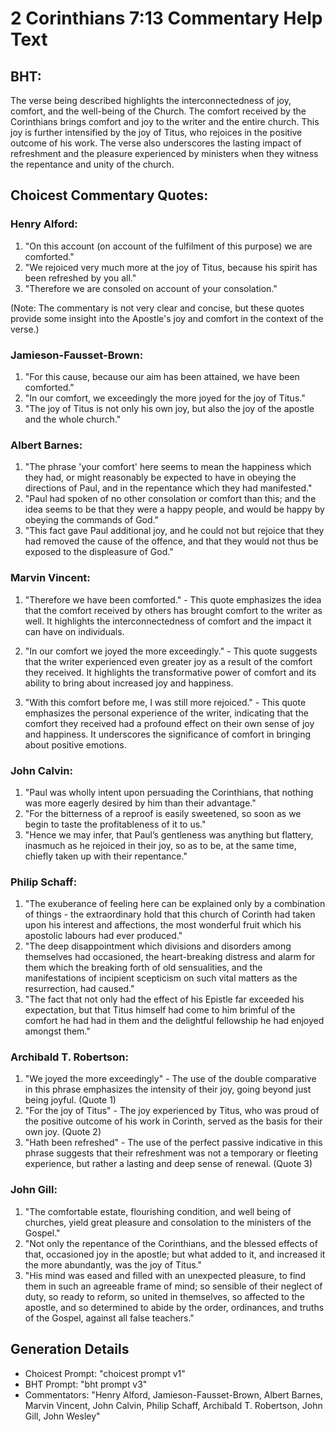 # 2 Corinthians 7:13 Commentary Help Text

## BHT:
The verse being described highlights the interconnectedness of joy, comfort, and the well-being of the Church. The comfort received by the Corinthians brings comfort and joy to the writer and the entire church. This joy is further intensified by the joy of Titus, who rejoices in the positive outcome of his work. The verse also underscores the lasting impact of refreshment and the pleasure experienced by ministers when they witness the repentance and unity of the church.

## Choicest Commentary Quotes:
### Henry Alford:
1. "On this account (on account of the fulfilment of this purpose) we are comforted."
2. "We rejoiced very much more at the joy of Titus, because his spirit has been refreshed by you all."
3. "Therefore we are consoled on account of your consolation."

(Note: The commentary is not very clear and concise, but these quotes provide some insight into the Apostle's joy and comfort in the context of the verse.)

### Jamieson-Fausset-Brown:
1. "For this cause, because our aim has been attained, we have been comforted." 
2. "In our comfort, we exceedingly the more joyed for the joy of Titus." 
3. "The joy of Titus is not only his own joy, but also the joy of the apostle and the whole church."

### Albert Barnes:
1. "The phrase 'your comfort' here seems to mean the happiness which they had, or might reasonably be expected to have in obeying the directions of Paul, and in the repentance which they had manifested."
2. "Paul had spoken of no other consolation or comfort than this; and the idea seems to be that they were a happy people, and would be happy by obeying the commands of God."
3. "This fact gave Paul additional joy, and he could not but rejoice that they had removed the cause of the offence, and that they would not thus be exposed to the displeasure of God."

### Marvin Vincent:
1. "Therefore we have been comforted." - This quote emphasizes the idea that the comfort received by others has brought comfort to the writer as well. It highlights the interconnectedness of comfort and the impact it can have on individuals.

2. "In our comfort we joyed the more exceedingly." - This quote suggests that the writer experienced even greater joy as a result of the comfort they received. It highlights the transformative power of comfort and its ability to bring about increased joy and happiness.

3. "With this comfort before me, I was still more rejoiced." - This quote emphasizes the personal experience of the writer, indicating that the comfort they received had a profound effect on their own sense of joy and happiness. It underscores the significance of comfort in bringing about positive emotions.

### John Calvin:
1. "Paul was wholly intent upon persuading the Corinthians, that nothing was more eagerly desired by him than their advantage."
2. "For the bitterness of a reproof is easily sweetened, so soon as we begin to taste the profitableness of it to us."
3. "Hence we may infer, that Paul’s gentleness was anything but flattery, inasmuch as he rejoiced in their joy, so as to be, at the same time, chiefly taken up with their repentance."

### Philip Schaff:
1. "The exuberance of feeling here can be explained only by a combination of things - the extraordinary hold that this church of Corinth had taken upon his interest and affections, the most wonderful fruit which his apostolic labours had ever produced."
2. "The deep disappointment which divisions and disorders among themselves had occasioned, the heart-breaking distress and alarm for them which the breaking forth of old sensualities, and the manifestations of incipient scepticism on such vital matters as the resurrection, had caused."
3. "The fact that not only had the effect of his Epistle far exceeded his expectation, but that Titus himself had come to him brimful of the comfort he had had in them and the delightful fellowship he had enjoyed amongst them."

### Archibald T. Robertson:
1. "We joyed the more exceedingly" - The use of the double comparative in this phrase emphasizes the intensity of their joy, going beyond just being joyful. (Quote 1)
2. "For the joy of Titus" - The joy experienced by Titus, who was proud of the positive outcome of his work in Corinth, served as the basis for their own joy. (Quote 2)
3. "Hath been refreshed" - The use of the perfect passive indicative in this phrase suggests that their refreshment was not a temporary or fleeting experience, but rather a lasting and deep sense of renewal. (Quote 3)

### John Gill:
1. "The comfortable estate, flourishing condition, and well being of churches, yield great pleasure and consolation to the ministers of the Gospel."
2. "Not only the repentance of the Corinthians, and the blessed effects of that, occasioned joy in the apostle; but what added to it, and increased it the more abundantly, was the joy of Titus."
3. "His mind was eased and filled with an unexpected pleasure, to find them in such an agreeable frame of mind; so sensible of their neglect of duty, so ready to reform, so united in themselves, so affected to the apostle, and so determined to abide by the order, ordinances, and truths of the Gospel, against all false teachers."


## Generation Details
- Choicest Prompt: "choicest prompt v1"
- BHT Prompt: "bht prompt v3"
- Commentators: "Henry Alford, Jamieson-Fausset-Brown, Albert Barnes, Marvin Vincent, John Calvin, Philip Schaff, Archibald T. Robertson, John Gill, John Wesley"
